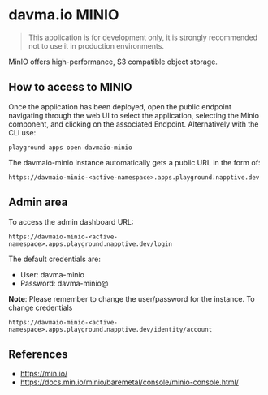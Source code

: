 # davma.io MINIO

> This application is for development only, it is strongly recommended not to use it in production environments.

MinIO offers high-performance, S3 compatible object storage.

## How to access to MINIO

Once the application has been deployed, open the public endpoint navigating through the web UI to select the application, selecting the Minio component, and clicking on the associated Endpoint. Alternatively with the CLI use:

```
playground apps open davmaio-minio
```

The davmaio-minio instance automatically gets a public URL in the form of:

```
https://davmaio-minio-<active-namespace>.apps.playground.napptive.dev
```

## Admin area

To access the admin dashboard  URL:

```
https://davmaio-minio-<active-namespace>.apps.playground.napptive.dev/login
```

The default credentials are:

* User: davma-minio
* Password: davma-minio@

**Note**: Please remember to change the user/password for the instance.
To change credentials
```
https://davmaio-minio-<active-namespace>.apps.playground.napptive.dev/identity/account
```

## References
* https://min.io/
* https://docs.min.io/minio/baremetal/console/minio-console.html/